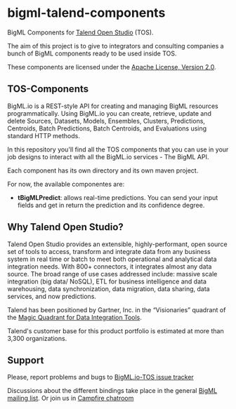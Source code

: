 bigml-talend-components
=======================

BigML Components for [Talend Open Studio](https://www.talend.com/products/talend-open-studio) (TOS).

The aim of this project is to give to integrators and consulting companies a bunch of BigML components ready to be used inside TOS. 

These components are licensed under the
[Apache License, Version 2.0](http://www.apache.org/licenses/LICENSE-2.0.html).

## TOS-Components

BigML.io is a REST-style API for creating and managing BigML resources programmatically. Using BigML.io you can create, retrieve, update and delete Sources, Datasets, Models, Ensembles, Clusters, Predictions, Centroids, Batch Predictions, Batch Centroids, and Evaluations using standard HTTP methods. 

In this repository you'll find all the TOS components that you can use in your job designs to interact with all the BigML.io services - The BigML API.

Each component has its own directory and its own maven project. 

For now, the available componentes are:

* **tBigMLPredict**: allows real-time predictions. You can send your input fields and get in return the prediction and its confidence degree.

## Why Talend Open Studio?

Talend Open Studio provides an extensible, highly-performant, open source set of tools to access, transform and integrate data from any business system in real time or batch to meet both operational and analytical data integration needs. With 800+ connectors, it integrates almost any data source. The broad range of use cases addressed include: massive scale integration (big data/ NoSQL), ETL for business intelligence and data warehousing, data synchronization, data migration, data sharing, data services, and now predictions.

Talend has been positioned by Gartner, Inc. in the “Visionaries” quadrant of the [Magic Quadrant for Data Integration Tools](http://www.gartner.com/technology/reprints.do?id=1-1Y3RAD7&ct=140724&st=sb).

Talend's customer base for this product portfolio is estimated at more than 3,300 organizations.

## Support

Please, report problems and bugs to 
[BigML.io-TOS issue tracker](https://github.com/bigmlcom/bigml-talend-components/issues)

Discussions about the different bindings take place in the general
[BigML mailing list](http://groups.google.com/group/bigml). Or join us
in [Campfire chatroom](https://bigmlinc.campfirenow.com/f20a0)
